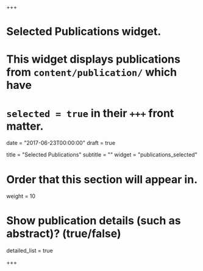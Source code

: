 +++
# Selected Publications widget.
# This widget displays publications from `content/publication/` which have
# `selected = true` in their `+++` front matter.

date = "2017-06-23T00:00:00"
draft = true

title = "Selected Publications"
subtitle = ""
widget = "publications_selected"

# Order that this section will appear in.
weight = 10

# Show publication details (such as abstract)? (true/false)
detailed_list = true

+++

